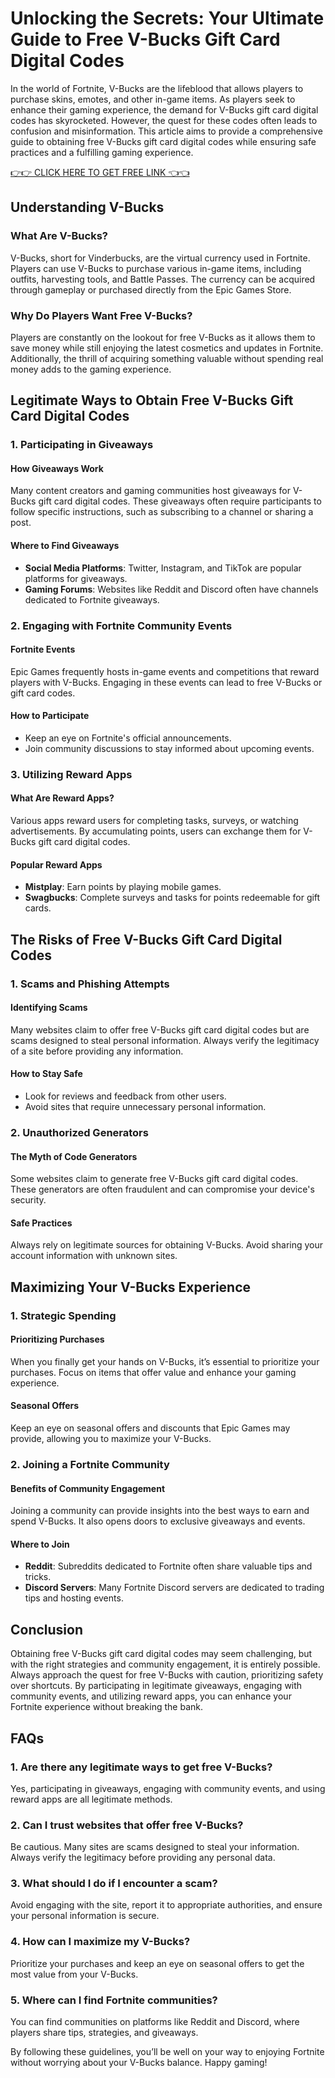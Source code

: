 # Unlocking the Secrets: Your Ultimate Guide to Free V-Bucks Gift Card Digital Codes


In the world of Fortnite, V-Bucks are the lifeblood that allows players to purchase skins, emotes, and other in-game items. As players seek to enhance their gaming experience, the demand for V-Bucks gift card digital codes has skyrocketed. However, the quest for these codes often leads to confusion and misinformation. This article aims to provide a comprehensive guide to obtaining free V-Bucks gift card digital codes while ensuring safe practices and a fulfilling gaming experience.

[👉👉 CLICK HERE TO GET FREE LINK 👈👈](https://ebdsolutionx.com/alloffer/)

## Understanding V-Bucks

### What Are V-Bucks?

V-Bucks, short for Vinderbucks, are the virtual currency used in Fortnite. Players can use V-Bucks to purchase various in-game items, including outfits, harvesting tools, and Battle Passes. The currency can be acquired through gameplay or purchased directly from the Epic Games Store.

### Why Do Players Want Free V-Bucks?

Players are constantly on the lookout for free V-Bucks as it allows them to save money while still enjoying the latest cosmetics and updates in Fortnite. Additionally, the thrill of acquiring something valuable without spending real money adds to the gaming experience.

## Legitimate Ways to Obtain Free V-Bucks Gift Card Digital Codes

### 1. Participating in Giveaways

#### How Giveaways Work

Many content creators and gaming communities host giveaways for V-Bucks gift card digital codes. These giveaways often require participants to follow specific instructions, such as subscribing to a channel or sharing a post.

#### Where to Find Giveaways

- **Social Media Platforms**: Twitter, Instagram, and TikTok are popular platforms for giveaways.
- **Gaming Forums**: Websites like Reddit and Discord often have channels dedicated to Fortnite giveaways.

### 2. Engaging with Fortnite Community Events

#### Fortnite Events

Epic Games frequently hosts in-game events and competitions that reward players with V-Bucks. Engaging in these events can lead to free V-Bucks or gift card codes.

#### How to Participate

- Keep an eye on Fortnite's official announcements.
- Join community discussions to stay informed about upcoming events.

### 3. Utilizing Reward Apps

#### What Are Reward Apps?

Various apps reward users for completing tasks, surveys, or watching advertisements. By accumulating points, users can exchange them for V-Bucks gift card digital codes.

#### Popular Reward Apps

- **Mistplay**: Earn points by playing mobile games.
- **Swagbucks**: Complete surveys and tasks for points redeemable for gift cards.

## The Risks of Free V-Bucks Gift Card Digital Codes

### 1. Scams and Phishing Attempts

#### Identifying Scams

Many websites claim to offer free V-Bucks gift card digital codes but are scams designed to steal personal information. Always verify the legitimacy of a site before providing any information.

#### How to Stay Safe

- Look for reviews and feedback from other users.
- Avoid sites that require unnecessary personal information.

### 2. Unauthorized Generators

#### The Myth of Code Generators

Some websites claim to generate free V-Bucks gift card digital codes. These generators are often fraudulent and can compromise your device's security.

#### Safe Practices

Always rely on legitimate sources for obtaining V-Bucks. Avoid sharing your account information with unknown sites.

## Maximizing Your V-Bucks Experience

### 1. Strategic Spending

#### Prioritizing Purchases

When you finally get your hands on V-Bucks, it’s essential to prioritize your purchases. Focus on items that offer value and enhance your gaming experience.

#### Seasonal Offers

Keep an eye on seasonal offers and discounts that Epic Games may provide, allowing you to maximize your V-Bucks.

### 2. Joining a Fortnite Community

#### Benefits of Community Engagement

Joining a community can provide insights into the best ways to earn and spend V-Bucks. It also opens doors to exclusive giveaways and events.

#### Where to Join

- **Reddit**: Subreddits dedicated to Fortnite often share valuable tips and tricks.
- **Discord Servers**: Many Fortnite Discord servers are dedicated to trading tips and hosting events.

## Conclusion

Obtaining free V-Bucks gift card digital codes may seem challenging, but with the right strategies and community engagement, it is entirely possible. Always approach the quest for free V-Bucks with caution, prioritizing safety over shortcuts. By participating in legitimate giveaways, engaging with community events, and utilizing reward apps, you can enhance your Fortnite experience without breaking the bank. 

## FAQs

### 1. Are there any legitimate ways to get free V-Bucks?

Yes, participating in giveaways, engaging with community events, and using reward apps are all legitimate methods.

### 2. Can I trust websites that offer free V-Bucks?

Be cautious. Many sites are scams designed to steal your information. Always verify the legitimacy before providing any personal data.

### 3. What should I do if I encounter a scam?

Avoid engaging with the site, report it to appropriate authorities, and ensure your personal information is secure.

### 4. How can I maximize my V-Bucks?

Prioritize your purchases and keep an eye on seasonal offers to get the most value from your V-Bucks.

### 5. Where can I find Fortnite communities?

You can find communities on platforms like Reddit and Discord, where players share tips, strategies, and giveaways.

By following these guidelines, you’ll be well on your way to enjoying Fortnite without worrying about your V-Bucks balance. Happy gaming!
